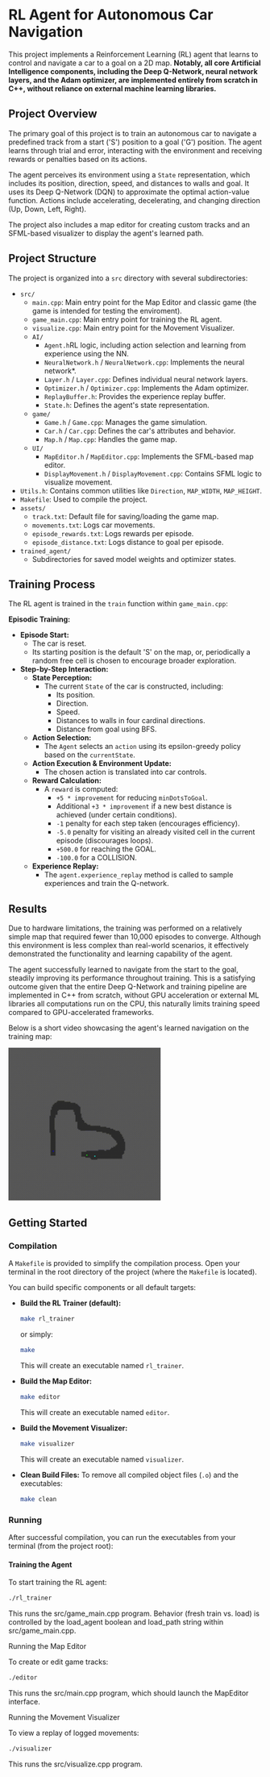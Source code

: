 # RL Agent for Autonomous Car Navigation

This project implements a Reinforcement Learning (RL) agent that learns to control and navigate a car to a goal on a 2D map. **Notably, all core Artificial Intelligence components, including the Deep Q-Network, neural network layers, and the Adam optimizer, are implemented entirely from scratch in C++, without reliance on external machine learning libraries.** 


## Project Overview

The primary goal of this project is to train an autonomous car to navigate a predefined track from a start ('S') position to a goal ('G') position. The agent learns through trial and error, interacting with the environment and receiving rewards or penalties based on its actions.

The agent perceives its environment using a `State` representation, which includes its position, direction, speed, and distances to walls and goal. It uses its Deep Q-Network (DQN) to approximate the optimal action-value function. Actions include accelerating, decelerating, and changing direction (Up, Down, Left, Right).

The project also includes a map editor for creating custom tracks and an SFML-based visualizer to display the agent's learned path.

## Project Structure

The project is organized into a `src` directory with several subdirectories:

* `src/`
    * `main.cpp`: Main entry point for the Map Editor and classic game (the game is intended for testing the enviroment).
    * `game_main.cpp`: Main entry point for training the RL agent.
    * `visualize.cpp`: Main entry point for the Movement Visualizer.
    * `AI/`
        * `Agent.h`RL logic, including action selection and learning from experience using the NN.
        * `NeuralNetwork.h` / `NeuralNetwork.cpp`: Implements the neural network*.
        * `Layer.h` / `Layer.cpp`: Defines individual neural network layers.
        * `Optimizer.h` / `Optimizer.cpp`: Implements the Adam optimizer.
        * `ReplayBuffer.h`: Provides the experience replay buffer.
        * `State.h`: Defines the agent's state representation.
    * `game/`
        * `Game.h` / `Game.cpp`: Manages the game simulation.
        * `Car.h` / `Car.cpp`: Defines the car's attributes and behavior.
        * `Map.h` / `Map.cpp`: Handles the game map.
    * `UI/`
        * `MapEditor.h` / `MapEditor.cpp`: Implements the SFML-based map editor.
        * `DisplayMovement.h` / `DisplayMovement.cpp`: Contains SFML logic to visualize movement.
* `Utils.h`: Contains common utilities like `Direction`, `MAP_WIDTH`, `MAP_HEIGHT`.
* `Makefile`: Used to compile the project.
* `assets/`
    * `track.txt`: Default file for saving/loading the game map.
    * `movements.txt`: Logs car movements.
    * `episode_rewards.txt`: Logs rewards per episode.
    * `episode_distance.txt`: Logs distance to goal per episode.
* `trained_agent/` 
    * Subdirectories for saved model weights and optimizer states.

## Training Process

The RL agent is trained in the `train` function within `game_main.cpp`:

**Episodic Training:**
* **Episode Start:**
    * The car is reset.
    * Its starting position is the default 'S' on the map, or, periodically a random free cell is chosen to encourage broader exploration.
* **Step-by-Step Interaction:**
    * **State Perception:**
        * The current `State` of the car is constructed, including:
            * Its position.
            * Direction.
            * Speed.
            * Distances to walls in four cardinal directions.
            * Distance from goal using BFS.
    * **Action Selection:**
        * The `Agent` selects an `action` using its epsilon-greedy policy based on the `currentState`.
    * **Action Execution & Environment Update:**
        * The chosen action is translated into car controls.
    * **Reward Calculation:**
        * A `reward` is computed:
            * `+5 * improvement` for reducing `minDotsToGoal`.
            * Additional `+3 * improvement` if a new best distance is achieved (under certain conditions).
            * `-1` penalty for each step taken (encourages efficiency).
            * `-5.0` penalty for visiting an already visited cell in the current episode (discourages loops).
            * `+500.0` for reaching the GOAL.
            * `-100.0` for a COLLISION.
    * **Experience Replay:**
        * The `agent.experience_replay` method is called to sample experiences and train the Q-network.
## Results

Due to hardware limitations, the training was performed on a relatively simple map that required fewer than 10,000 episodes to converge. Although this environment is less complex than real-world scenarios, it effectively demonstrated the functionality and learning capability of the agent.

The agent successfully learned to navigate from the start to the goal, steadily improving its performance throughout training. This is a satisfying outcome given that the entire Deep Q-Network and training pipeline are implemented in C++ from scratch, without GPU acceleration or external ML libraries all computations run on the CPU, this naturally limits training speed compared to GPU-accelerated frameworks.

Below is a short video showcasing the agent's learned navigation on the training map:

<img src="./assets/play.gif" width="60%" />


## Getting Started

### Compilation

A `Makefile` is provided to simplify the compilation process. Open your terminal in the root directory of the project (where the `Makefile` is located).

You can build specific components or all default targets:

* **Build the RL Trainer (default):**
    ```bash
    make rl_trainer 
    ```
    or simply:
    ```bash
    make
    ```
    This will create an executable named `rl_trainer`.

* **Build the Map Editor:**
    ```bash
    make editor
    ```
    This will create an executable named `editor`.

* **Build the Movement Visualizer:**
    ```bash
    make visualizer
    ```
    This will create an executable named `visualizer`.

* **Clean Build Files:**
    To remove all compiled object files (`.o`) and the executables:
    ```bash
    make clean
    ```

### Running

After successful compilation, you can run the executables from your terminal (from the project root):

#### Training the Agent

To start training the RL agent:
```bash
./rl_trainer
```

This runs the src/game_main.cpp program. Behavior (fresh train vs. load) is controlled by the load_agent boolean and load_path string within src/game_main.cpp.

Running the Map Editor

To create or edit game tracks:
```bash
./editor
```

This runs the src/main.cpp program, which should launch the MapEditor interface.

Running the Movement Visualizer

To view a replay of logged movements:

```bash
./visualizer
```

This runs the src/visualize.cpp program. 

